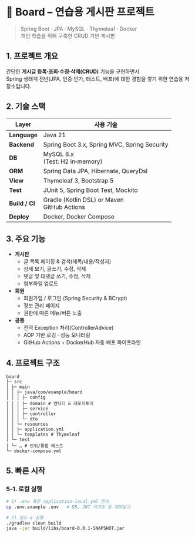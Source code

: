 # 📌 Board – 연습용 게시판 프로젝트
> Spring Boot · JPA · MySQL · Thymeleaf · Docker  
> 개인 학습을 위해 구축한 CRUD 기반 게시판

## 1. 프로젝트 개요
간단한 **게시글 등록·조회·수정·삭제(CRUD)** 기능을 구현하면서  
Spring 생태계 전반(JPA, 인증·인가, 테스트, 배포)에 대한 경험을 쌓기 위한 연습용 저장소입니다.

## 2. 기술 스택
|  Layer  |  사용 기술 |
|---------|-----------|
| **Language** | Java 21 | 
| **Backend**  | Spring Boot 3.x, Spring MVC, Spring Security |
| **DB** | MySQL 8.x <br> (Test: H2 in‑memory) | 
| **ORM** | Spring Data JPA, Hibernate, QueryDsl | 
| **View** | Thymeleaf 3, Bootstrap 5 | 
| **Test** | JUnit 5, Spring Boot Test, Mockito | 
| **Build / CI** | Gradle (Kotlin DSL) or Maven <br> GitHub Actions | 
| **Deploy** | Docker, Docker Compose | 

## 3. 주요 기능
- **게시판**
  - 글 목록 페이징 & 검색(제목/내용/작성자)
  - 상세 보기, 글쓰기, 수정, 삭제
  - 댓글 및 대댓글 쓰기, 수정, 삭제
  - 첨부파일 업로드 
- **회원**
  - 회원가입 / 로그인 (Spring Security & BCrypt)
  - 정보 관리 페이지
  - 권한에 따른 메뉴/버튼 노출
- **공통**
  - 전역 Exception 처리(ControllerAdvice)
  - AOP 기반 로깅 · 성능 모니터링
  - GitHub Actions + DockerHub 자동 배포 파이프라인

## 4. 프로젝트 구조
```
board
├─ src
│ ├─ main
│ │ ├─ java/com/example/board
│ │ │ ├─ config
│ │ │ ├─ domain # 엔티티 & 레포지토리
│ │ │ ├─ service
│ │ │ ├─ controller
│ │ │ └─ dto
│ │ └─ resources
│ │ ├─ application.yml
│ │ └─ templates # Thymeleaf
│ └─ test
│ └─ … # 단위/통합 테스트
└─ docker-compose.yml
```

## 5. 빠른 시작

### 5‑1. 로컬 실행
```bash
# 1) .env 혹은 application-local.yml 준비
cp .env.example .env   # DB, JWT 시크릿 등 채워넣기

# 2) 빌드 & 실행
./gradlew clean build
java -jar build/libs/board-0.0.1-SNAPSHOT.jar

```

